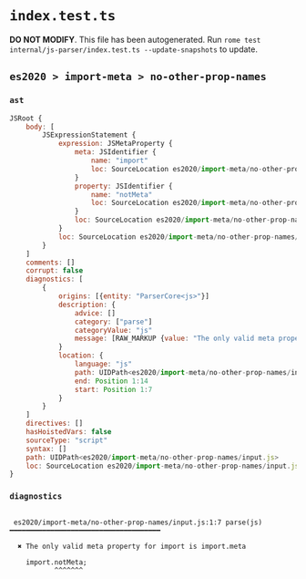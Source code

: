 # `index.test.ts`

**DO NOT MODIFY**. This file has been autogenerated. Run `rome test internal/js-parser/index.test.ts --update-snapshots` to update.

## `es2020 > import-meta > no-other-prop-names`

### `ast`

```javascript
JSRoot {
	body: [
		JSExpressionStatement {
			expression: JSMetaProperty {
				meta: JSIdentifier {
					name: "import"
					loc: SourceLocation es2020/import-meta/no-other-prop-names/input.js 1:0-1:6 (import)
				}
				property: JSIdentifier {
					name: "notMeta"
					loc: SourceLocation es2020/import-meta/no-other-prop-names/input.js 1:7-1:14 (notMeta)
				}
				loc: SourceLocation es2020/import-meta/no-other-prop-names/input.js 1:0-1:14
			}
			loc: SourceLocation es2020/import-meta/no-other-prop-names/input.js 1:0-1:15
		}
	]
	comments: []
	corrupt: false
	diagnostics: [
		{
			origins: [{entity: "ParserCore<js>"}]
			description: {
				advice: []
				category: ["parse"]
				categoryValue: "js"
				message: [RAW_MARKUP {value: "The only valid meta property for "}, "import", RAW_MARKUP {value: " is "}, "import", RAW_MARKUP {value: "."}, "meta"]
			}
			location: {
				language: "js"
				path: UIDPath<es2020/import-meta/no-other-prop-names/input.js>
				end: Position 1:14
				start: Position 1:7
			}
		}
	]
	directives: []
	hasHoistedVars: false
	sourceType: "script"
	syntax: []
	path: UIDPath<es2020/import-meta/no-other-prop-names/input.js>
	loc: SourceLocation es2020/import-meta/no-other-prop-names/input.js 1:0-2:0
}
```

### `diagnostics`

```

 es2020/import-meta/no-other-prop-names/input.js:1:7 parse(js) ━━━━━━━━━━━━━━━━━━━━━━━━━━━━━━━━━━━━━

  ✖ The only valid meta property for import is import.meta

    import.notMeta;
           ^^^^^^^


```
